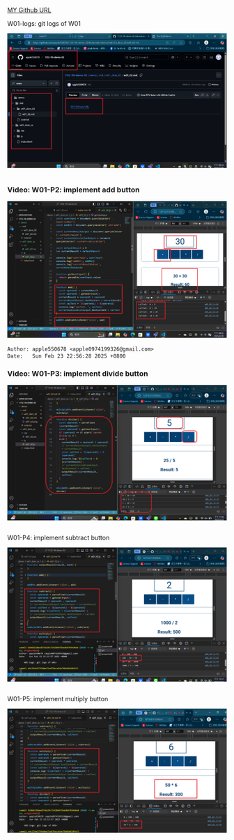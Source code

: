[MY Github URL](https://github.com/apple550678/1132-1N-demo-02)

W01-logs: git logs of W01

![](w01-logs.png)

```

```

### Video: W01-P2: implement add button

![](w01-p2.png)

```
Author: apple550678 <apple0974199326@gmail.com>
Date:   Sun Feb 23 22:56:28 2025 +0800
```

### Video: W01-P3: implement divide button

![](w01-p3.png)

```

```

W01-P4: implement subtract button

![](w01-p4.png)

```

```

W01-P5: implement multiply button

![](w01-p5.png)

```

```

